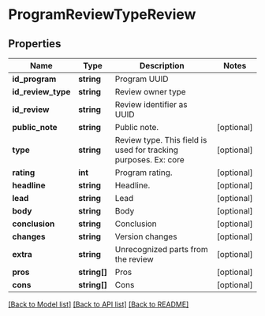 # ProgramReviewTypeReview

## Properties
Name | Type | Description | Notes
------------ | ------------- | ------------- | -------------
**id_program** | **string** | Program UUID | 
**id_review_type** | **string** | Review owner type | 
**id_review** | **string** | Review identifier as UUID | 
**public_note** | **string** | Public note. | [optional] 
**type** | **string** | Review type. This field is used for tracking purposes. Ex: core | [optional] 
**rating** | **int** | Program rating. | [optional] 
**headline** | **string** | Headline. | [optional] 
**lead** | **string** | Lead | [optional] 
**body** | **string** | Body | [optional] 
**conclusion** | **string** | Conclusion | [optional] 
**changes** | **string** | Version changes | [optional] 
**extra** | **string** | Unrecognized parts from the review | [optional] 
**pros** | **string[]** | Pros | [optional] 
**cons** | **string[]** | Cons | [optional] 

[[Back to Model list]](../README.md#documentation-for-models) [[Back to API list]](../README.md#documentation-for-api-endpoints) [[Back to README]](../README.md)


